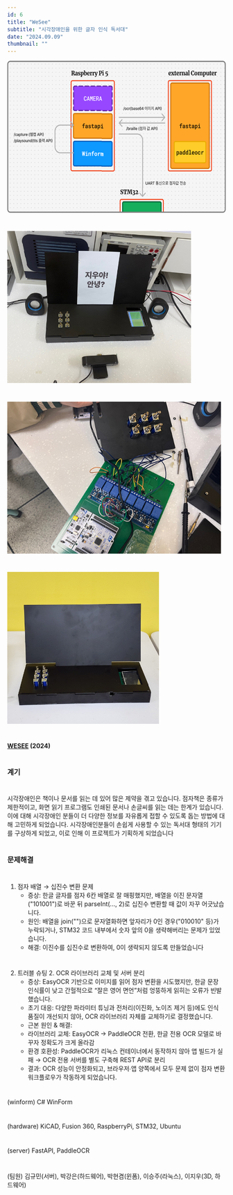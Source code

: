 ```yaml
---
id: 6
title: "WeSee"
subtitle: "시각장애인을 위한 글자 인식 독서대"
date: "2024.09.09"
thumbnail: ""
---
```


<img src="../../static/image/WESEE1.png" height="350px">

#

<img src="../../static/image/WESEE2.png" height="350px">

#

<img src="../../static/image/WESEE3.png" height="350px">

#

<img src="../../static/image/WESEE4.png" height="350px">

#
**[WESEE](https://github.com/gyumingim/WESEE_BE) (2024)**

#
### 계기
#

시각장애인은 책이나 문서를 읽는 데 있어 많은 제약을 겪고 있습니다. 점자책은 종류가 제한적이고, 화면 읽기 프로그램도 인쇄된 문서나 손글씨를 읽는 데는 한계가 있습니다. 
이에 대해 시각장애인 분들이 더 다양한 정보를 자유롭게 접할 수 있도록 돕는 방법에 대해 고민하게 되었습니다.
시각장애인분들이 손쉽게 사용할 수 있는 독서대 형태의 기기를 구상하게 되었고, 이로 인해 이 프로젝트가 기획하게 되었습니다

#
### 문제해결
#

1. 점자 배열 → 십진수 변환 문제
    - 증상: 한글 글자를 점자 6칸 배열로 잘 매핑했지만, 배열을 이진 문자열("101001")로 바꾼 뒤 parseInt(..., 2)로 십진수 변환할 때 값이 자꾸 어긋났습니다.
    - 원인: 배열을 join("")으로 문자열화하면 앞자리가 0인 경우("010010" 등)가 누락되거나, STM32 코드 내부에서 숫자 앞의 0을 생략해버리는 문제가 있었습니다.
    - 해결: 이진수를 십진수로 변환하여, 0이 생략되지 않도록 만들었습니다
#
2. 트러블 슈팅 2. OCR 라이브러리 교체 및 서버 분리
    - 증상: EasyOCR 기반으로 이미지를 읽어 점자 변환을 시도했지만, 한글 문장 인식률이 낮고 간헐적으로 “잘은 영어 면언”처럼 엉뚱하게 읽히는 오류가 빈발했습니다.
    - 초기 대응: 다양한 파라미터 튜닝과 전처리(이진화, 노이즈 제거 등)에도 인식 품질이 개선되지 않아, OCR 라이브러리 자체를 교체하기로 결정했습니다.
    - 근본 원인 & 해결:
    - 라이브러리 교체: EasyOCR → PaddleOCR 전환, 한글 전용 OCR 모델로 바꾸자 정확도가 크게 올라감
    - 환경 호환성: PaddleOCR가 리눅스 컨테이너에서 동작하지 않아 앱 빌드가 실패 → OCR 전용 서버를 별도 구축해 REST API로 분리
    - 결과: OCR 성능이 안정화되고, 브라우저∙앱 양쪽에서 모두 문제 없이 점자 변환 워크플로우가 작동하게 되었습니다.
#
(winform) C# WinForm
#
(hardware) KiCAD, Fusion 360, RaspberryPi, STM32, Ubuntu
#
(server) FastAPI, PaddleOCR
#
(팀원) 김규민(서버), 박강은(하드웨어), 박현겸(윈폼), 이승주(라눅스), 이지우(3D, 하드웨어)
#
##
#